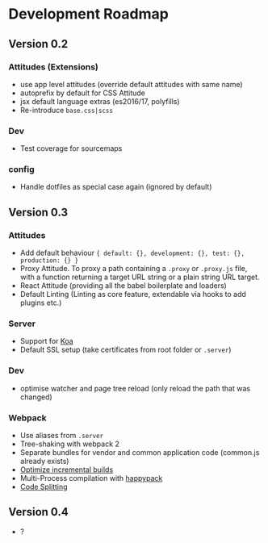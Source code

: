 # Development Roadmap

## Version 0.2
### Attitudes (Extensions)
- use app level attitudes (override default attitudes with same name)
- autoprefix by default for CSS Attitude
- jsx default language extras (es2016/17, polyfills)
- Re-introduce `base.css|scss`

### Dev
- Test coverage for sourcemaps

### config
- Handle dotfiles as special case again (ignored by default)

## Version 0.3
### Attitudes
- Add default behaviour `{ default: {}, development: {}, test: {}, production: {} }`
- Proxy Attitude. To proxy a path containing a `.proxy` or `.proxy.js` file,
with a function returning a target URL string or a plain string URL target.
- React Attitude (providing all the babel boilerplate and loaders)
- Default Linting (Linting as core feature, extendable via hooks to add plugins etc.)

### Server
- Support for [Koa](http://koajs.com/)
- Default SSL setup (take certificates from root folder or `.server`)

### Dev
- optimise watcher and page tree reload (only reload the path that was changed)

### Webpack
- Use aliases from `.server`
- Tree-shaking with webpack 2
- Separate bundles for vendor and common application code (common.js already exists)
- [Optimize incremental builds](http://engineering.invisionapp.com/post/optimizing-webpack/)
- Multi-Process compilation with [happypack](https://github.com/amireh/happypack)
- [Code Splitting](https://github.com/webpack/docs/wiki/code-splitting)

## Version 0.4
- ?

